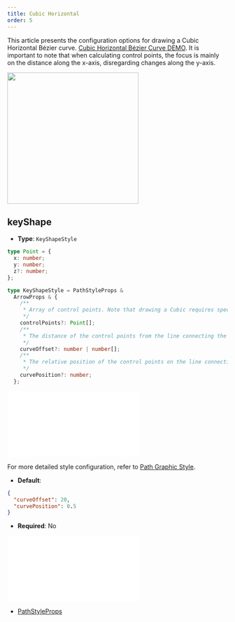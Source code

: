 ```yaml
---
title: Cubic Horizontal
order: 5
---
```


This article presents the configuration options for drawing a Cubic Horizontal Bézier curve. [Cubic Horizontal Bézier Curve DEMO](/en/examples/item/defaultEdges#horizontalCubic). It is important to note that when calculating control points, the focus is mainly on the distance along the x-axis, disregarding changes along the y-axis.

<img src="https://mdn.alipayobjects.com/huamei_qa8qxu/afts/img/A*WsRIRL8f64sAAAAAAAAAAAAADmJ7AQ/original" width=300 />

## keyShape

- **Type**: `KeyShapeStyle`

```typescript
type Point = {
  x: number;
  y: number;
  z?: number;
};

type KeyShapeStyle = PathStyleProps &
  ArrowProps & {
    /**
     * Array of control points. Note that drawing a Cubic requires specifying two or more valid control points. If not specified or only one control point is specified, the corresponding control points will be calculated using `curveOffset` and `curvePosition`.
     */
    controlPoints?: Point[];
    /**
     * The distance of the control points from the line connecting the two endpoints, which can be understood as the degree of curvature of the control edge.
     */
    curveOffset?: number | number[];
    /**
     * The relative position of the control points on the line connecting the two endpoints, ranging from `0-1`.
     */
    curvePosition?: number;
  };
```

<embed src="../../../common/ArrowStyle.en.md"></embed>

For more detailed style configuration, refer to [Path Graphic Style](../shape/PathStyleProps.en.md).

- **Default**:

```json
{
  "curveOffset": 20,
  "curvePosition": 0.5
}
```

- **Required**: No

<embed src="../../../common/EdgeShapeStyles.en.md"></embed>

- [PathStyleProps](../../shape/PathStyleProps.en.md)
